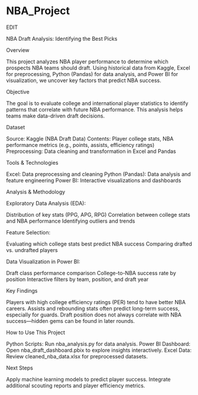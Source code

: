 # NBA_Project

EDIT 

NBA Draft Analysis: Identifying the Best Picks

Overview

This project analyzes NBA player performance to determine which prospects NBA teams should draft. Using historical data from Kaggle, Excel for preprocessing, Python (Pandas) for data analysis, and Power BI for visualization, we uncover key factors that predict NBA success.

Objective

The goal is to evaluate college and international player statistics to identify patterns that correlate with future NBA performance. This analysis helps teams make data-driven draft decisions.

Dataset

Source: Kaggle (NBA Draft Data)
Contents: Player college stats, NBA performance metrics (e.g., points, assists, efficiency ratings)
Preprocessing: Data cleaning and transformation in Excel and Pandas

Tools & Technologies

Excel: Data preprocessing and cleaning
Python (Pandas): Data analysis and feature engineering
Power BI: Interactive visualizations and dashboards

Analysis & Methodology

Exploratory Data Analysis (EDA):

Distribution of key stats (PPG, APG, RPG)
Correlation between college stats and NBA performance
Identifying outliers and trends

Feature Selection:

Evaluating which college stats best predict NBA success
Comparing drafted vs. undrafted players

Data Visualization in Power BI:

Draft class performance comparison
College-to-NBA success rate by position
Interactive filters by team, position, and draft year

Key Findings

Players with high college efficiency ratings (PER) tend to have better NBA careers.
Assists and rebounding stats often predict long-term success, especially for guards.
Draft position does not always correlate with NBA success—hidden gems can be found in later rounds.

How to Use This Project

Python Scripts: Run nba_analysis.py for data analysis.
Power BI Dashboard: Open nba_draft_dashboard.pbix to explore insights interactively.
Excel Data: Review cleaned_nba_data.xlsx for preprocessed datasets.

Next Steps

Apply machine learning models to predict player success.
Integrate additional scouting reports and player efficiency metrics.

